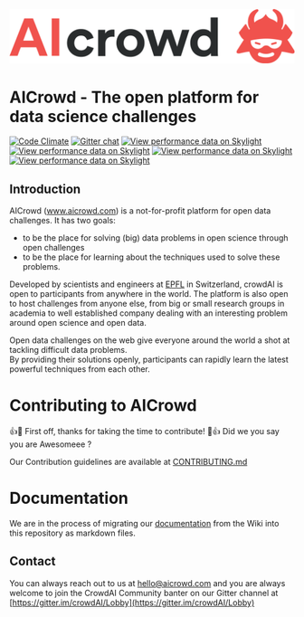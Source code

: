 ![CrowdAI Logo](app/assets/images/misc/aicrowd-horizontal.png)

# AICrowd - The open platform for data science challenges

[![Code Climate](https://codeclimate.com/github/crowdAI/crowdai/badges/gpa.svg)](https://codeclimate.com/github/crowdAI/crowdai)
[![Gitter chat](https://badges.gitter.im/crowdAI/gitter.png)](https://gitter.im/crowdAI/Lobby)
[![View performance data on Skylight](https://badges.skylight.io/problem/oUp0YzF6iDnj.svg?token=Ua2ArP97LHD6wNgaYkCqktPVyIPZmSvc46A-YxM8B60)](https://www.skylight.io/app/applications/oUp0YzF6iDnj)
[![View performance data on Skylight](https://badges.skylight.io/typical/oUp0YzF6iDnj.svg?token=Ua2ArP97LHD6wNgaYkCqktPVyIPZmSvc46A-YxM8B60)](https://www.skylight.io/app/applications/oUp0YzF6iDnj)
[![View performance data on Skylight](https://badges.skylight.io/rpm/oUp0YzF6iDnj.svg?token=Ua2ArP97LHD6wNgaYkCqktPVyIPZmSvc46A-YxM8B60)](https://www.skylight.io/app/applications/oUp0YzF6iDnj)
[![View performance data on Skylight](https://badges.skylight.io/status/oUp0YzF6iDnj.svg?token=Ua2ArP97LHD6wNgaYkCqktPVyIPZmSvc46A-YxM8B60)](https://www.skylight.io/app/applications/oUp0YzF6iDnj)

## Introduction
AICrowd (www.aicrowd.com) is a not-for-profit platform for open data challenges.
It has two goals:
* to be the place for solving (big) data problems in open science through open challenges
* to be the place for learning about the techniques used to solve these problems.

Developed by scientists and engineers at [EPFL](https://en.wikipedia.org/wiki/%C3%89cole_Polytechnique_F%C3%A9d%C3%A9rale_de_Lausanne) in Switzerland, crowdAI is open to participants from anywhere in the world. The platform is also open to host challenges from anyone else, from big or small research groups in academia to well established company dealing with an interesting problem around open science and open data.   

Open data challenges on the web give everyone around the world a shot at tackling difficult data problems.   
By providing their solutions openly, participants can rapidly learn the latest powerful techniques from each other.   

# Contributing to AICrowd

:+1::tada: First off, thanks for taking the time to contribute! :tada::+1:
Did we you say you are Awesomeee ?

Our Contribution guidelines are available at [CONTRIBUTING.md](CONTRIBUTING.md)

# Documentation

We are in the process of migrating our [documentation](doc/documentation.md) from the Wiki into this repository as markdown files.

## Contact
You can always reach out to us at [hello@aicrowd.com](mailto:hello@aicrowd.com)
and you are always welcome to join the CrowdAI Community banter on our Gitter channel at [https://gitter.im/crowdAI/Lobby](https://gitter.im/crowdAI/Lobby)